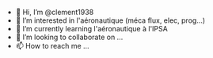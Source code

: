- 👋 Hi, I’m @clement1938
- 👀 I’m interested in  l'aéronautique (méca flux, elec, prog...)
- 🌱 I’m currently learning l'aéronautique à l'IPSA
- 💞️ I’m looking to collaborate on ...
- 📫 How to reach me ...

<!---
clement1938/clement1938 is a ✨ special ✨ repository because its `README.md` (this file) appears on your GitHub profile.
You can click the Preview link to take a look at your changes.
--->

